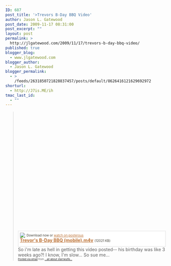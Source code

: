 ```yaml
---
ID: 687
post_title: '>Trevors B-Day BBQ Video'
author: Jason L. Gatewood
post_date: 2009-11-17 08:31:00
post_excerpt: ""
layout: post
permalink: >
  http://jlgatewood.com/2009/11/17/trevors-b-day-bbq-video/
published: true
blogger_blog:
  - www.jlgatewood.com
blogger_author:
  - Jason L. Gatewood
blogger_permalink:
  - >
    /feeds/2631850721828837457/posts/default/8626416121629692972
shorturl:
  - http://J7is.ME/ih
tmac_last_id:
  - ""
---
```

><object height="360" width="580"><param name="movie" value="http://www.youtube.com/v/8E9Qpm0MNhY&hl=en_US&fs=1&rel=0&color1=0x234900&color2=0x4e9e00&border=1"></param><param name="allowFullScreen" value="true"></param><param name="allowscriptaccess" value="always"></param><embed src="http://www.youtube.com/v/8E9Qpm0MNhY&hl=en_US&fs=1&rel=0&color1=0x234900&color2=0x4e9e00&border=1" type="application/x-shockwave-flash" allowscriptaccess="always" allowfullscreen="true" width="580" height="360"></embed></object><br /><div style="background-color: white; border: 1px solid rgb(221, 221, 221); line-height: 16px; margin-top: 5px; padding: 5px 5px 10px;"><div style="float: left; margin-right: 5px; overflow: visible;"><a href="http://posterous.com/getfile/files.posterous.com/starrwulfe/mNxZ5dtEJCHE6cHzaQTUYgZLNYiIhyiYD8qjXO0dWZ9nt6LGI2qreC8Ub7YE/Trevors_B-Day_BBQ_mobile.m4v" style="color: #bc7134;"><img src="http://posterous.com/images/filetypes/unknown.png" style="border: medium none;" /></a><br /></div><div style="color: #424037; font-size: 10px; line-height: 16px;">Download now or <a href="http://starrwulfe.posterous.com/trevors-b-day-bbq-video" style="color: #bc7134;">watch on posterous</a><br /></div><b><a href="http://posterous.com/getfile/files.posterous.com/starrwulfe/mNxZ5dtEJCHE6cHzaQTUYgZLNYiIhyiYD8qjXO0dWZ9nt6LGI2qreC8Ub7YE/Trevors_B-Day_BBQ_mobile.m4v" style="color: #bc7134;">Trevor's B-Day BBQ (mobile).m4v</a></b> <span style="color: #424037; font-size: 10px;">(12021 KB)</span>       <br /></div>So i'm late as hell in getting this video posted-- his birthday was like 3 weeks ago?! I know, I'm slow... So sue me...<br /><div style="font-size: 8px;"><a href="http://posterous.com/">Posted via email</a>   from <a href="http://starrwulfe.posterous.com/trevors-b-day-bbq-video">...all about starrwulfe...</a>  <br /></div>